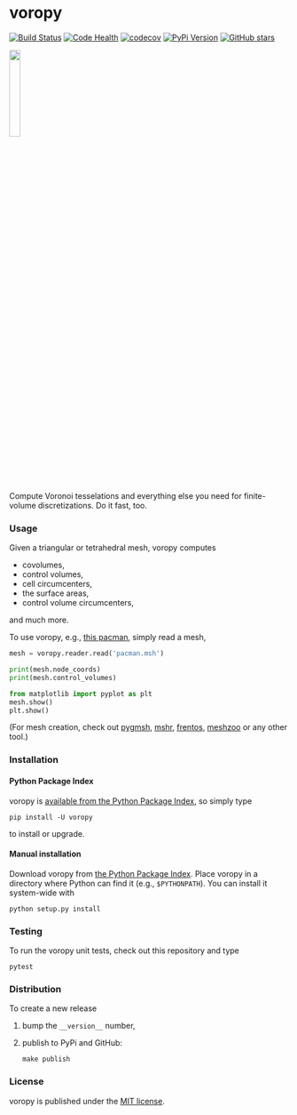 # voropy

[![Build Status](https://travis-ci.org/nschloe/voropy.svg?branch=master)](https://travis-ci.org/nschloe/voropy)
[![Code Health](https://landscape.io/github/nschloe/voropy/master/landscape.png)](https://landscape.io/github/nschloe/voropy/master)
[![codecov](https://codecov.io/gh/nschloe/voropy/branch/master/graph/badge.svg)](https://codecov.io/gh/nschloe/voropy)
[![PyPi Version](https://img.shields.io/pypi/v/voropy.svg)](https://pypi.python.org/pypi/voropy)
[![GitHub stars](https://img.shields.io/github/stars/nschloe/voropy.svg?style=social&label=Star&maxAge=2592000)](https://github.com/nschloe/voropy)

<img src="https://nschloe.github.io/voropy/logo.png" width="20%">

Compute Voronoi tesselations and everything else you need for finite-volume
discretizations. Do it fast, too.

### Usage

Given a triangular or tetrahedral mesh, voropy computes

 * covolumes,
 * control volumes,
 * cell circumcenters,
 * the surface areas,
 * control volume circumcenters,

and much more.

To use voropy, e.g., [this
pacman](https://sourceforge.net/projects/meshzoo-data/files/pacman.msh/download),
simply read a mesh,
```python
mesh = voropy.reader.read('pacman.msh')

print(mesh.node_coords)
print(mesh.control_volumes)

from matplotlib import pyplot as plt
mesh.show()
plt.show()
```
(For mesh creation, check out [pygmsh](https://github.com/nschloe/pygmsh),
[mshr](https://bitbucket.org/fenics-project/mshr),
[frentos](https://github.com/nschloe/frentos),
[meshzoo](https://github.com/nschloe/meshzoo) or any other tool.)

### Installation

#### Python Package Index

voropy is [available from the Python Package
Index](https://pypi.python.org/pypi/voropy/), so simply type
```
pip install -U voropy
```
to install or upgrade.

#### Manual installation

Download voropy from
[the Python Package Index](https://pypi.python.org/pypi/voropy/).
Place voropy in a directory where Python can find it (e.g.,
`$PYTHONPATH`).  You can install it system-wide with
```
python setup.py install
```

### Testing

To run the voropy unit tests, check out this repository and type
```
pytest
```

### Distribution

To create a new release

1. bump the `__version__` number,

2. publish to PyPi and GitHub:
    ```
    make publish
    ```

### License

voropy is published under the [MIT license](https://en.wikipedia.org/wiki/MIT_License).
